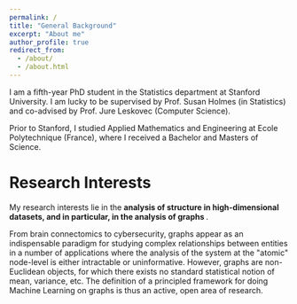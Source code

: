 ```yaml
---
permalink: /
title: "General Background"
excerpt: "About me"
author_profile: true
redirect_from: 
  - /about/
  - /about.html
---
```





I am a fifth-year PhD student in the Statistics department at Stanford University. 
I am lucky to be supervised by Prof. Susan Holmes (in Statistics) and co-advised by Prof. Jure Leskovec (Computer Science). 

Prior to Stanford, I studied Applied Mathematics and Engineering at Ecole Polytechnique (France), where I received a Bachelor and Masters of Science. 


Research Interests
======
My research interests lie in the <b> analysis of structure in high-dimensional datasets, and in particular, in the analysis of graphs </b>.

 From brain connectomics to cybersecurity, graphs appear as an indispensable paradigm for studying complex relationships between entities in a number of applications where the analysis of the system at the "atomic" node-level is either intractable or uninformative. However, graphs are non-Euclidean objects, for which there exists no standard statistical notion of mean, variance, etc. The definition of a principled framework for doing Machine Learning on graphs is thus an active, open area of research. 
